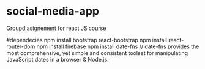 # social-media-app
Groupd asignement for react JS course

#dependecies
npm install bootstrap react-bootstrap
npm install react-router-dom
npm install firebase
npm install date-fns // date-fns provides the most comprehensive, yet simple and consistent toolset
for manipulating JavaScript dates in a browser & Node.js.

